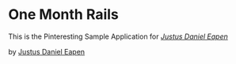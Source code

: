 # One Month Rails
This is the Pinteresting Sample Application for
[*Justus Daniel Eapen*](http://www.eapen.com)

by [Justus Daniel Eapen](http://wwww.eapen.com)